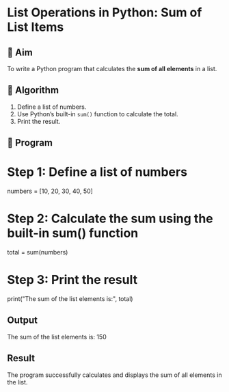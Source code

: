# List Operations in Python: Sum of List Items

## 🎯 Aim
To write a Python program that calculates the **sum of all elements** in a list.

## 🧠 Algorithm
1. Define a list of numbers.
2. Use Python’s built-in `sum()` function to calculate the total.
3. Print the result.

## 🧾 Program
# Step 1: Define a list of numbers
numbers = [10, 20, 30, 40, 50]

# Step 2: Calculate the sum using the built-in sum() function
total = sum(numbers)

# Step 3: Print the result
print("The sum of the list elements is:", total)

## Output
The sum of the list elements is: 150


## Result
The program successfully calculates and displays the sum of all elements in the list.

